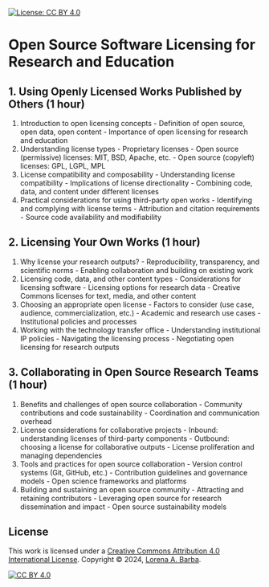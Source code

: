 
[![License: CC BY 4.0](https://img.shields.io/badge/License-CC_BY_4.0-lightgrey.svg)](https://creativecommons.org/licenses/by/4.0/)

# Open Source Software Licensing for Research and Education

## 1. Using Openly Licensed Works Published by Others (1 hour)
1. Introduction to open licensing concepts
        - Definition of open source, open data, open content
        - Importance of open licensing for research and education
2. Understanding license types
        - Proprietary licenses
        - Open source (permissive) licenses: MIT, BSD, Apache, etc.
        - Open source (copyleft) licenses: GPL, LGPL, MPL
3. License compatibility and composability
        - Understanding license compatibility
        - Implications of license directionality
        - Combining code, data, and content under different licenses
4. Practical considerations for using third-party open works
        - Identifying and complying with license terms
        - Attribution and citation requirements
        - Source code availability and modifiability

## 2. Licensing Your Own Works (1 hour)
1. Why license your research outputs?
        - Reproducibility, transparency, and scientific norms
        - Enabling collaboration and building on existing work
2. Licensing code, data, and other content types
        - Considerations for licensing software
        - Licensing options for research data
        - Creative Commons licenses for text, media, and other content
3. Choosing an appropriate open license
        - Factors to consider (use case, audience, commercialization, etc.)
        - Academic and research use cases
        - Institutional policies and processes
4. Working with the technology transfer office
        - Understanding institutional IP policies
        - Navigating the licensing process
        - Negotiating open licensing for research outputs

## 3. Collaborating in Open Source Research Teams (1 hour)
1. Benefits and challenges of open source collaboration
        - Community contributions and code sustainability
        - Coordination and communication overhead
2. License considerations for collaborative projects
        - Inbound: understanding licenses of third-party components
        - Outbound: choosing a license for collaborative outputs
        - License proliferation and managing dependencies
3. Tools and practices for open source collaboration
        - Version control systems (Git, GitHub, etc.)
        - Contribution guidelines and governance models
        - Open science frameworks and platforms
4. Building and sustaining an open source community
        - Attracting and retaining contributors
        - Leveraging open source for research dissemination and impact
        - Open source sustainability models

## License

This work is licensed under a
[Creative Commons Attribution 4.0 International License][cc-by].
Copyright © 2024, [Lorena A. Barba](http://lorenabarba.com).

[![CC BY 4.0][cc-by-image]][cc-by]

[cc-by]: http://creativecommons.org/licenses/by/4.0/
[cc-by-image]: https://i.creativecommons.org/l/by/4.0/88x31.png